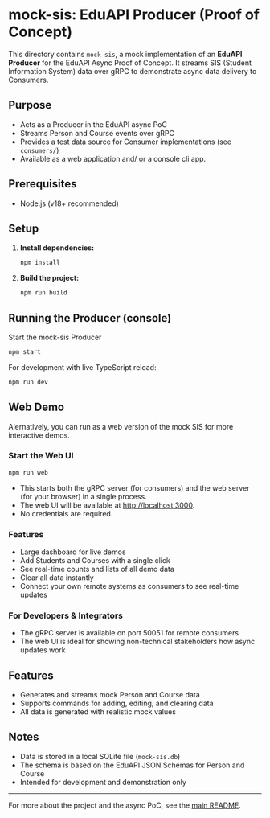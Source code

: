 # mock-sis: EduAPI Producer (Proof of Concept)

This directory contains `mock-sis`, a mock implementation of an **EduAPI Producer** for the EduAPI Async Proof of Concept. It streams SIS (Student Information System) data over gRPC to demonstrate async data delivery to Consumers.

## Purpose
- Acts as a Producer in the EduAPI async PoC
- Streams Person and Course events over gRPC
- Provides a test data source for Consumer implementations (see `consumers/`)
- Available as a web application and/ or a console cli app.

## Prerequisites
- Node.js (v18+ recommended)

## Setup

1. **Install dependencies:**
   ```sh
   npm install
   ```

2. **Build the project:**
   ```sh
   npm run build
   ```

## Running the Producer (console)

Start the mock-sis Producer

```sh
npm start
```

For development with live TypeScript reload:
```sh
npm run dev
```

## Web Demo

Alernatively, you can run as a web version of the mock SIS for more interactive demos.

### Start the Web UI

```sh
npm run web
```

- This starts both the gRPC server (for consumers) and the web server (for your browser) in a single process.
- The web UI will be available at [http://localhost:3000](http://localhost:3000).
- No credentials are required.

### Features
- Large dashboard for live demos
- Add Students and Courses with a single click
- See real-time counts and lists of all demo data
- Clear all data instantly
- Connect your own remote systems as consumers to see real-time updates

### For Developers & Integrators
- The gRPC server is available on port 50051 for remote consumers
- The web UI is ideal for showing non-technical stakeholders how async updates work

## Features
- Generates and streams mock Person and Course data
- Supports commands for adding, editing, and clearing data
- All data is generated with realistic mock values

## Notes
- Data is stored in a local SQLite file (`mock-sis.db`)
- The schema is based on the EduAPI JSON Schemas for Person and Course
- Intended for development and demonstration only

---

For more about the project and the async PoC, see the [main README](../README.md). 